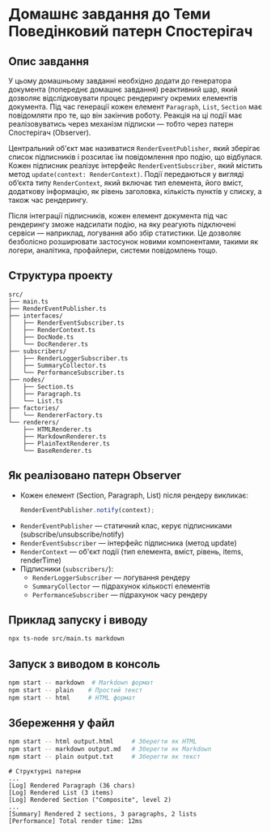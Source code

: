 # Домашнє завдання до Теми Поведінковий патерн Спостерігач

## Опис завдання

У цьому домашньому завданні необхідно додати до генератора документа (попереднє домашнє завдання) реактивний шар, який дозволяє відслідковувати процес рендерингу окремих елементів документа. Під час генерації кожен елемент `Paragraph`, `List`, `Section` має повідомляти про те, що він закінчив роботу. Реакція на ці події має реалізовуватись через механізм підписки — тобто через патерн Спостерігач (Observer).

Центральний об'єкт має називатися `RenderEventPublisher`, який зберігає список підписників і розсилає їм повідомлення про подію, що відбулася. Кожен підписник реалізує інтерфейс `RenderEventSubscriber`, який містить метод `update(context: RenderContext)`. Події передаються у вигляді об’єкта типу `RenderContext`, який включає тип елемента, його вміст, додаткову інформацію, як рівень заголовка, кількість пунктів у списку, а також час рендерингу.

Після інтеграції підписників, кожен елемент документа під час рендерингу зможе надсилати подію, на яку реагують підключені сервіси — наприклад, логування або збір статистики. Це дозволяє безболісно розширювати застосунок новими компонентами, такими як логери, аналітика, профайлери, системи повідомлень тощо.

## Структура проекту

```
src/
├── main.ts
├── RenderEventPublisher.ts
├── interfaces/
│   ├── RenderEventSubscriber.ts
│   ├── RenderContext.ts
│   ├── DocNode.ts
│   └── DocRenderer.ts
├── subscribers/
│   ├── RenderLoggerSubscriber.ts
│   ├── SummaryCollector.ts
│   └── PerformanceSubscriber.ts
├── nodes/
│   ├── Section.ts
│   ├── Paragraph.ts
│   └── List.ts
├── factories/
│   └── RendererFactory.ts
└── renderers/
    ├── HTMLRenderer.ts
    ├── MarkdownRenderer.ts
    ├── PlainTextRenderer.ts
    └── BaseRenderer.ts
```

## Як реалізовано патерн Observer

- Кожен елемент (Section, Paragraph, List) після рендеру викликає:
  ```ts
  RenderEventPublisher.notify(context);
  ```
- `RenderEventPublisher` — статичний клас, керує підписниками (subscribe/unsubscribe/notify)
- `RenderEventSubscriber` — інтерфейс підписника (метод update)
- `RenderContext` — об'єкт події (тип елемента, вміст, рівень, items, renderTime)
- Підписники (`subscribers/`):
  - `RenderLoggerSubscriber` — логування рендеру
  - `SummaryCollector` — підрахунок кількості елементів
  - `PerformanceSubscriber` — підрахунок часу рендеру

## Приклад запуску і виводу

```bash
npx ts-node src/main.ts markdown
```

## Запуск з виводом в консоль

```bash
npm start -- markdown  # Markdown формат
npm start -- plain    # Простий текст
npm start -- html     # HTML формат
```

## Збереження у файл

```bash
npm start -- html output.html     # Зберегти як HTML
npm start -- markdown output.md   # Зберегти як Markdown
npm start -- plain output.txt     # Зберегти як текст
```

```
# Структурні патерни
...
[Log] Rendered Paragraph (36 chars)
[Log] Rendered List (3 items)
[Log] Rendered Section ("Composite", level 2)
...
[Summary] Rendered 2 sections, 3 paragraphs, 2 lists
[Performance] Total render time: 12ms
```
